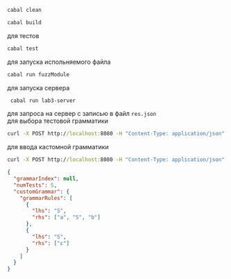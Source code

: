 ```bash
cabal clean
```
```bash
cabal build
```
для тестов
```bash
cabal test
```
для запуска испольняемого файла 
```bash
cabal run fuzzModule
```
для запуска сервера
```bash
 cabal run lab3-server
```
для запроса на сервер с записью в файл `res.json`\
для выбора тестовой грамматики
```cmd
curl -X POST http://localhost:8080 -H "Content-Type: application/json" -d "{\"grammarIndex\":1,\"numTests\":3}" > res.json
```
для ввода кастомной грамматики
```cmd
curl -X POST http://localhost:8080 -H "Content-Type: application/json" -d "{\"grammarIndex\":null,\"numTests\":5,\"customGrammar\":{\"grammarRules\":[{\"lhs\":\"S\",\"rhs\":[\"a\",\"S\",\"b\"]},{\"lhs\":\"S\",\"rhs\":[\"ε\"]}]}}" > res_custom.json
```

```json
{
  "grammarIndex": null,
  "numTests": 5,
  "customGrammar": {
    "grammarRules": [
      {
        "lhs": "S",
        "rhs": ["a", "S", "b"]
      },
      {
        "lhs": "S",
        "rhs": ["ε"]
      }
    ]
  }
}
```